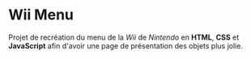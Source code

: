 # Wii Menu

Projet de recréation du menu de la _Wii_ de _Nintendo_ en **HTML**, **CSS** et **JavaScript** afin d'avoir une page de présentation des objets plus jolie.
